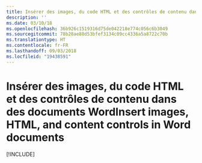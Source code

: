 ```yaml
---
title: Insérer des images, du code HTML et des contrôles de contenu dans des documents Word
description: ''
ms.date: 03/10/18
ms.openlocfilehash: 36b926c1519316d75de042218e774c056c6b3049
ms.sourcegitcommit: 78b28ae88d53bfef3134c09cc4336a5a8722c70b
ms.translationtype: HT
ms.contentlocale: fr-FR
ms.lasthandoff: 09/03/2018
ms.locfileid: "19438591"
---
```

# <a name="insert-images-html-and-content-controls-in-word-documents"></a><span data-ttu-id="93eb9-102">Insérer des images, du code HTML et des contrôles de contenu dans des documents Word</span><span class="sxs-lookup"><span data-stu-id="93eb9-102">Insert images, HTML, and content controls in Word documents</span></span>

[!INCLUDE[](../includes/word-tutorial-format-text.md)]
